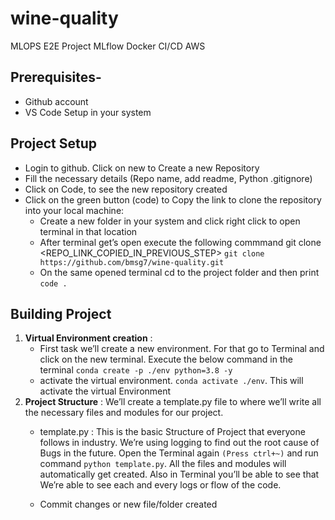 # wine-quality
MLOPS E2E Project MLflow Docker CI/CD AWS

## Prerequisites-
 - Github account
 - VS Code Setup in your system

## Project Setup
 - Login to github. Click on new to Create a new Repository
 - Fill the necessary details (Repo name, add readme, Python .gitignore)
 - Click on Code, to see the new repository created
 - Click on the green button (code) to Copy the link to clone the repository into your local machine:
      - Create a new folder in your system and click right click to open terminal in that location
      - After terminal get’s open execute the following commmand git clone <REPO_LINK_COPIED_IN_PREVIOUS_STEP>
 `git clone https://github.com/bmsg7/wine-quality.git`
      - On the same opened terminal cd to the project folder and then print `code .`
  
  ## Building Project
  1. **Virtual Environment creation** :
     - First task we’ll create a new environment. For that go to Terminal and click on the new terminal. Execute the below command in the terminal
`conda create -p ./env python=3.8 -y`
     - activate the virtual environment. `conda activate ./env`. This will activate the virtual Environment
  2. **Project Structure** : We’ll create a template.py file to where we’ll write all the necessary files and modules for our project. 
     -  template.py : This is the basic Structure of Project that everyone follows in industry. We’re using logging to find out the root cause of Bugs in the future. Open the Terminal again `(Press ctrl+~)` and run command `python template.py`. All the files and modules will automatically get created. Also in Terminal you’ll be able to see that We’re able to see each and every logs or flow of the code.

     -  Commit changes or new file/folder created 


